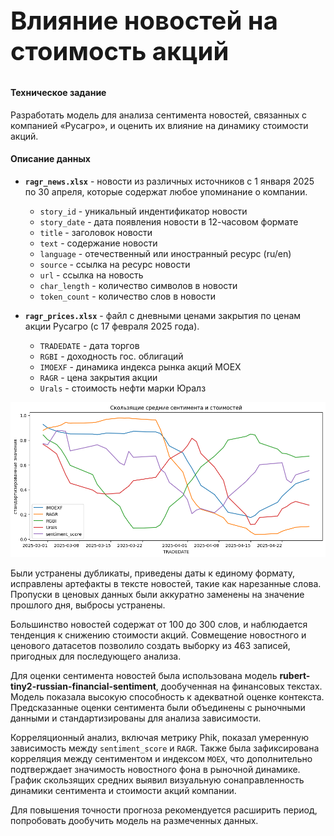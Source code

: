 ### <h2 style="font-size: 40px;">Влияние новостей на стоимость акций</h2>

#### Техническое задание 

Разработать модель для анализа сентимента новостей, связанных с компанией «Русагро», и оценить их влияние на динамику стоимости акций.

#### Описание данных

* **`ragr_news.xlsx`** - новости из различных источников с 1 января 2025 по 30 апреля, которые содержат любое упоминание о компании.
    - `story_id` - уникальный индентификатор новости
    - `story_date` - дата появления новости в 12-часовом формате
    - `title` - заголовок новости
    - `text` - содержание новости
    - `language` - отечественный или иностранный ресурс (ru/en)
    - `source` - ссылка на ресурс новости
    - `url` - ссылка на новость
    - `char_length` - количество символов в новости
    - `token_count` - количество слов в новости


* **`ragr_prices.xlsx`** - файл с дневными ценами закрытия по ценам акции Русагро (с 17 февраля 2025 года).
    - `TRADEDATE` - дата торгов
    - `RGBI` - доходность гос. облигаций
    - `IMOEXF` - динамика индекса рынка акций MOEX
    - `RAGR` - цена закрытия акции
    - `Urals` - стоимость нефти марки Юралз

![alt text](./images/image.png)


Были устранены дубликаты, приведены даты к единому формату, исправлены артефакты в тексте новостей, такие как нарезанные слова. Пропуски в ценовых данных были аккуратно заменены на значение прошлого дня, выбросы устранены.

Большинство новостей содержат от 100 до 300 слов, и наблюдается тенденция к снижению стоимости акций. Совмещение новостного и ценового датасетов позволило создать выборку из 463 записей, пригодных для последующего анализа. 

Для оценки сентимента новостей была использована модель **rubert-tiny2-russian-financial-sentiment**, дообученная на финансовых текстах. Модель показала высокую способность к адекватной оценке контекста. Предсказанные оценки сентимента были объединены с рыночными данными и стандартизированы для анализа зависимости.

Корреляционный анализ, включая метрику Phik, показал умеренную зависимость между `sentiment_score` и `RAGR`. Также была зафиксирована корреляция между сентиментом и индексом `MOEX`, что дополнительно подтверждает значимость новостного фона в рыночной динамике. График скользящих средних выявил визуальную сонаправленность динамики сентимента и стоимости акций компании.

Для повышения точности прогноза рекомендуется расширить период, попробовать дообучить модель на размеченных данных.